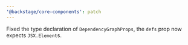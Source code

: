 ```yaml
---
'@backstage/core-components': patch
---
```


Fixed the type declaration of `DependencyGraphProps`, the `defs` prop now expects `JSX.Element`s.
